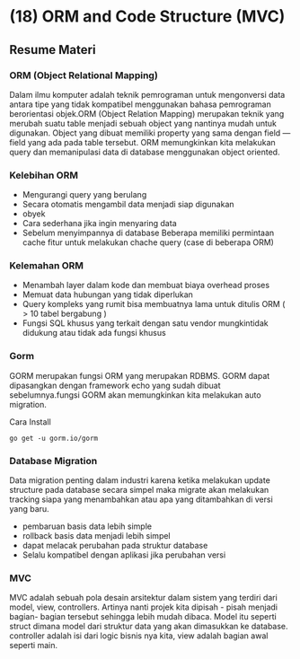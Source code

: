 # (18) ORM and Code Structure (MVC)

## Resume Materi

### ORM (Object Relational Mapping)

Dalam ilmu komputer adalah teknik pemrograman untuk mengonversi data antara tipe yang tidak kompatibel menggunakan bahasa pemrograman berorientasi objek.ORM (Object Relation Mapping) merupakan teknik yang merubah suatu table menjadi sebuah object yang nantinya mudah untuk digunakan. Object yang dibuat memiliki property yang sama dengan field — field yang ada pada table tersebut. ORM memungkinkan kita melakukan query dan memanipulasi data di database menggunakan object oriented.

### Kelebihan ORM

- Mengurangi query yang berulang
- Secara otomatis mengambil data menjadi siap digunakan
- obyek
- Cara sederhana jika ingin menyaring data
- Sebelum menyimpannya di database Beberapa memiliki permintaan cache fitur untuk melakukan chache query (case di beberapa ORM)

### Kelemahan ORM

- Menambah layer dalam kode dan membuat biaya overhead proses
- Memuat data hubungan yang tidak diperlukan
- Query kompleks yang rumit bisa membuatnya lama untuk ditulis ORM ( > 10 tabel bergabung )
- Fungsi SQL khusus yang terkait dengan satu vendor mungkintidak didukung atau tidak ada fungsi khusus

### Gorm

GORM merupakan fungsi ORM yang merupakan RDBMS. GORM dapat dipasangkan dengan framework echo yang sudah dibuat sebelumnya.fungsi GORM akan memungkinkan kita melakukan auto migration.

Cara Install

```
go get -u gorm.io/gorm
```

### Database Migration

Data migration penting dalam industri karena ketika melakukan update structure pada database secara simpel maka migrate akan melakukan tracking siapa yang menambahkan atau apa yang ditambahkan di versi yang baru.

- pembaruan basis data lebih simple
- rollback basis data menjadi lebih simpel
- dapat melacak perubahan pada struktur database
- Selalu kompatibel dengan aplikasi jika perubahan versi

### MVC

MVC adalah sebuah pola desain arsitektur dalam sistem yang terdiri dari model, view, controllers. Artinya nanti projek kita dipisah - pisah menjadi bagian- bagian tersebut sehingga lebih mudah dibaca. Model itu seperti struct dimana model dari struktur data yang akan dimasukkan ke database. controller adalah isi dari logic bisnis nya kita, view adalah bagian awal seperti main.
